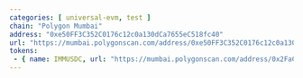```yaml
---
categories: [ universal-evm, test ]
chain: "Polygon Mumbai"
address: "0xe50FF3C352C0176c12c0a130dCa7655eC518fc40"
url: "https://mumbai.polygonscan.com/address/0xe50FF3C352C0176c12c0a130dCa7655eC518fc40#writeProxyContract"
tokens:
 - { name: IMMUSDC, url: "https://mumbai.polygonscan.com/address/0x2FaC06acFAeB42CC3B5327fcF53F48D9Da72749d" }
---
```

